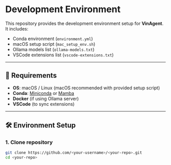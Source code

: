 # Development Environment

This repository provides the development environment setup for **VinAgent**.  
It includes:
- Conda environment (`environment.yml`)
- macOS setup script (`mac_setup_env.sh`)
- Ollama models list (`ollama-models.txt`)
- VSCode extensions list (`vscode-extensions.txt`)

---

## 🚀 Requirements
- **OS**: macOS / Linux (macOS recommended with provided setup script)  
- **Conda**: [Miniconda](https://docs.conda.io/en/latest/miniconda.html) or [Mamba](https://mamba.readthedocs.io)  
- **Docker** (if using Ollama server)  
- **VSCode** (to sync extensions)  

---

## 🛠️ Environment Setup

### 1. Clone repository
```bash
git clone https://github.com/<your-username>/<your-repo>.git
cd <your-repo>
